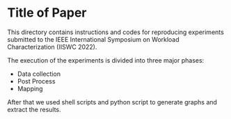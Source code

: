 # Title of Paper #

This directory contains instructions and codes for reproducing experiments submitted to the IEEE International Symposium on Workload Characterization (IISWC 2022).

The execution of the experiments is divided into three major phases:

* Data collection
* Post Process
* Mapping

After that we used shell scripts and python script to generate graphs and extract the results.
